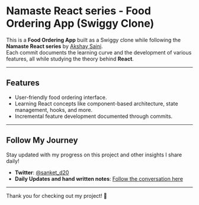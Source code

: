 # Namaste React series - Food Ordering App (Swiggy Clone)

This is a **Food Ordering App** built as a Swiggy clone while following the **Namaste React series** by [Akshay Saini](https://namastedev.com/learn/namaste-react).  
Each commit documents the learning curve and the development of various features, all while studying the theory behind **React**.

---

## Features

- User-friendly food ordering interface.
- Learning React concepts like component-based architecture, state management, hooks, and more.
- Incremental feature development documented through commits.

---

## Follow My Journey

Stay updated with my progress on this project and other insights I share daily!

- **Twitter**: [@sanket_d20](https://twitter.com/sanket_d20)
- **Daily Updates and hand written notes**: [Follow the conversation here](https://x.com/sanket_d20/status/1834600101852942629)

---

Thank you for checking out my project! 🚀
